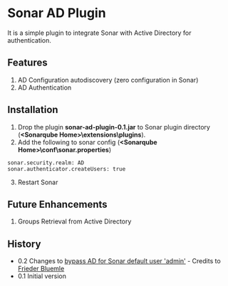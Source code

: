 Sonar AD Plugin
===============

It is a simple plugin to integrate Sonar with Active Directory for authentication.

Features
--------
1. AD Configuration autodiscovery (zero configuration in Sonar)
2. AD Authentication


Installation 
------------ 
1. Drop the plugin **sonar-ad-plugin-0.1.jar** to Sonar plugin directory (**&lt;Sonarqube Home&gt;\extensions\plugins**).
2. Add the following to sonar config (**&lt;Sonarqube Home&gt;\conf\sonar.properties**)
```properties
sonar.security.realm: AD
sonar.authenticator.createUsers: true  
```

3. Restart Sonar


Future Enhancements
-------------------
1. Groups Retrieval from Active Directory


History
-------
*  0.2  Changes to [bypass AD for Sonar default user 'admin'](https://github.com/programmingforliving/sonar-ad-plugin/issues/1) - Credits to [Frieder Bluemle](https://github.com/friederbluemle)
*  0.1  Initial version
